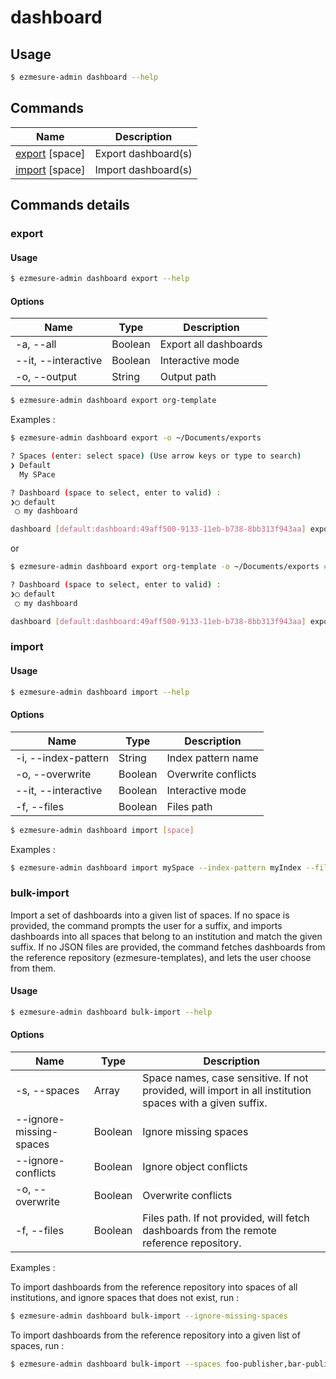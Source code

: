 # dashboard

## Usage

```bash
$ ezmesure-admin dashboard --help
```
## Commands

| Name | Description |
| --- | --- |
| [export](#export) [space] | Export dashboard(s) |
| [import](#import) [space] | Import dashboard(s) |

## Commands details

### export

#### Usage
```bash
$ ezmesure-admin dashboard export --help
```

#### Options
| Name | Type | Description |
| --- | --- | --- |
| -a, --all | Boolean | Export all dashboards |
| --it, --interactive | Boolean | Interactive mode |
| -o, --output | String | Output path |

```bash
$ ezmesure-admin dashboard export org-template
```

Examples :

```bash
$ ezmesure-admin dashboard export -o ~/Documents/exports

? Spaces (enter: select space) (Use arrow keys or type to search)
❯ Default 
  My SPace

? Dashboard (space to select, enter to valid) : 
❯◯ default
 ◯ my dashboard

dashboard [default:dashboard:49aff500-9133-11eb-b738-8bb313f943aa] exported successfully
```

or

```bash
$ ezmesure-admin dashboard export org-template -o ~/Documents/exports # with space name

? Dashboard (space to select, enter to valid) : 
❯◯ default
 ◯ my dashboard

dashboard [default:dashboard:49aff500-9133-11eb-b738-8bb313f943aa] exported successfully
```

### import

#### Usage
```bash
$ ezmesure-admin dashboard import --help
```

#### Options
| Name | Type | Description |
| --- | --- | --- |
| -i, --index-pattern | String | Index pattern name |
| -o, --overwrite | Boolean | Overwrite conflicts |
| --it, --interactive | Boolean | Interactive mode |
| -f, --files | Boolean | Files path |

```bash
$ ezmesure-admin dashboard import [space]
```

Examples :

```bash
$ ezmesure-admin dashboard import mySpace --index-pattern myIndex --files ~/Documents/exports
```

### bulk-import

Import a set of dashboards into a given list of spaces. If no space is provided, the command prompts the user for a suffix, and imports dashboards into all spaces that belong to an institution and match the given suffix. If no JSON files are provided, the command fetches dashboards from the reference repository (ezmesure-templates), and lets the user choose from them.

#### Usage
```bash
$ ezmesure-admin dashboard bulk-import --help
```

#### Options
| Name | Type | Description |
| --- | --- | --- |
| -s, --spaces            | Array   | Space names, case sensitive. If not provided, will import in all institution spaces with a given suffix. |
| --ignore-missing-spaces | Boolean | Ignore missing spaces |
| --ignore-conflicts      | Boolean | Ignore object conflicts |
| -o, --overwrite         | Boolean | Overwrite conflicts |
| -f, --files             | Boolean | Files path. If not provided, will fetch dashboards from the remote reference repository. |


Examples :

To import dashboards from the reference repository into spaces of all institutions, and ignore spaces that does not exist, run :

```bash
$ ezmesure-admin dashboard bulk-import --ignore-missing-spaces
```

To import dashboards from the reference repository into a given list of spaces, run :

```bash
$ ezmesure-admin dashboard bulk-import --spaces foo-publisher,bar-publisher
```

